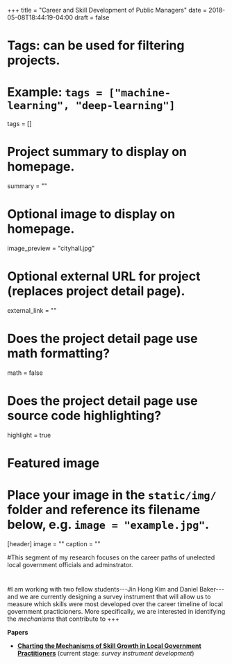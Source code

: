 +++
title = "Career and Skill Development of Public Managers"
date = 2018-05-08T18:44:19-04:00
draft = false

# Tags: can be used for filtering projects.
# Example: `tags = ["machine-learning", "deep-learning"]`
tags = []

# Project summary to display on homepage.
summary = ""

# Optional image to display on homepage.
image_preview = "cityhall.jpg"

# Optional external URL for project (replaces project detail page).
external_link = ""

# Does the project detail page use math formatting?
math = false

# Does the project detail page use source code highlighting?
highlight = true

# Featured image
# Place your image in the `static/img/` folder and reference its filename below, e.g. `image = "example.jpg"`.
[header]
image = ""
caption = ""

#This segment of my research focuses on the career paths of unelected local government officials and adminstrator.
#
#I am working with two fellow students---Jin Hong Kim and Daniel Baker---and we are currently designing a survey instrument that will allow us to measure which skills were most developed over the career timeline of local government practicioners. More specifically, we are interested in identifying the *mechanisms* that contribute to
+++

**Papers**

* **[Charting the Mechanisms of Skill Growth in Local Government Practitioners](https://andrewvanleuven.com/publication/localmanagers/)** (current stage: *survey instrument development*)
